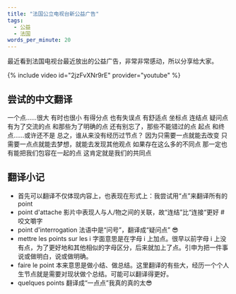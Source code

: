 ```yaml
---
title: "法国公立电视台新公益广告"
tags:
  - 公益
  - 法国
words_per_minute: 20
---
```


最近看到法国电视台最近放出的公益广告，非常非常感动，所以分享给大家。

{% include video id="2jzFvXNr9rE" provider="youtube" %}

## 尝试的中文翻译

一个点……很大
有时也很小
有得分点
也有失误点
有舒适点
坐标点
连结点
疑问点
有为了交流的点
和那些为了明确的点
还有别忘了，那些不能错过的点
起点
和终点……或许还不是
总之，谁从来没有经历过节点？
因为只需要一点就能去改变
只需要一点点就能去梦想，就能去发现其他观点
如果存在这么多的不同点
那一定也有能把我们包容在一起的点
这肯定就是我们的共同点

## 翻译小记

- 首先可以翻译不仅体现内容上，也表现在形式上：我尝试用“点”来翻译所有的 point
- point d'attache 影片中表现人与人/物之间的关联，故“连结”比“连接“更好 #咬文嚼字
- point d'interrogation 法语中是“问号”，翻译成“疑问点” 😎
- mettre les points sur les i 字面意思是在字母 i 上加点。很早以前字母 i 上没有点，为了更好地和其他相似的字母区分，后来就加上了点。引申为把一件事说或做明白，说或做明确。
- faire le point 本来意思是做小结、做总结。这里翻译的有些大，经历一个个人生节点就是需要对现状做个总结。可能可以翻译得更好。
- quelques points 翻译成“一点点”我真的真的太😎
